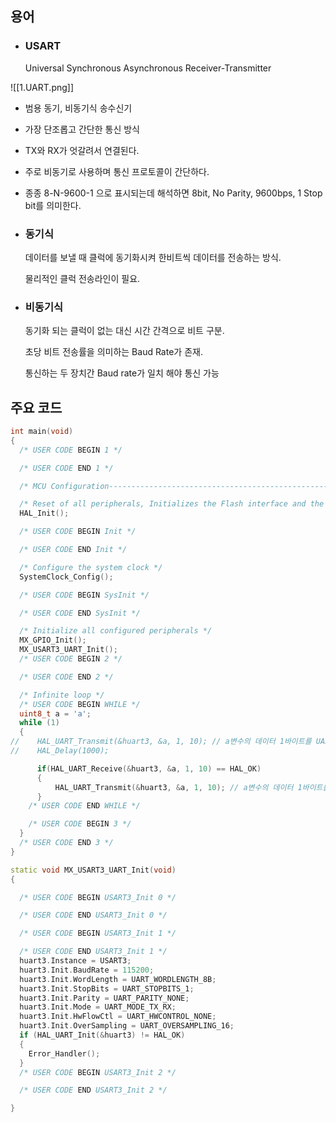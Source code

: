 

## 용어

- ### USART
  Universal Synchronous Asynchronous Receiver-Transmitter

![[1.UART.png]]

   - 범용 동기, 비동기식 송수신기
   
   - 가장 단조롭고 간단한 통신 방식
   
   - TX와 RX가 엇갈려서 연결된다.

   - 주로 비동기로 사용하며 통신 프로토콜이 간단하다.

   - 종종 8-N-9600-1 으로 표시되는데 해석하면 8bit, No Parity, 9600bps, 1 Stop bit를 의미한다.





- ### 동기식

  데이터를 보낼 때 클럭에 동기화시켜 한비트씩 데이터를 전송하는 방식.

  물리적인 클럭 전송라인이 필요.


- ### 비동기식
  
  동기화 되는 클럭이 없는 대신 시간 간격으로 비트 구분.

  초당 비트 전송률을 의미하는 Baud Rate가 존재.

  통신하는 두 장치간 Baud rate가 일치 해야 통신 가능


## 주요 코드 

``` cpp
int main(void)
{
  /* USER CODE BEGIN 1 */

  /* USER CODE END 1 */

  /* MCU Configuration--------------------------------------------------------*/

  /* Reset of all peripherals, Initializes the Flash interface and the Systick. */
  HAL_Init();

  /* USER CODE BEGIN Init */

  /* USER CODE END Init */

  /* Configure the system clock */
  SystemClock_Config();

  /* USER CODE BEGIN SysInit */

  /* USER CODE END SysInit */

  /* Initialize all configured peripherals */
  MX_GPIO_Init();
  MX_USART3_UART_Init();
  /* USER CODE BEGIN 2 */

  /* USER CODE END 2 */

  /* Infinite loop */
  /* USER CODE BEGIN WHILE */
  uint8_t a = 'a';
  while (1)
  {
//	  HAL_UART_Transmit(&huart3, &a, 1, 10); // a변수의 데이터 1바이트를 UART 3번 채널로 송신 (10ms 안에 응답 하지 않으면 연결 끊음)
//	  HAL_Delay(1000);

	  if(HAL_UART_Receive(&huart3, &a, 1, 10) == HAL_OK)
	  {
		  HAL_UART_Transmit(&huart3, &a, 1, 10); // a변수의 데이터 1바이트를 UART 3번 채널로 송신 (10ms 안에 응답 하지 않으면 연결 끊음)
	  }
    /* USER CODE END WHILE */

    /* USER CODE BEGIN 3 */
  }
  /* USER CODE END 3 */
}

static void MX_USART3_UART_Init(void)
{

  /* USER CODE BEGIN USART3_Init 0 */

  /* USER CODE END USART3_Init 0 */

  /* USER CODE BEGIN USART3_Init 1 */

  /* USER CODE END USART3_Init 1 */
  huart3.Instance = USART3;
  huart3.Init.BaudRate = 115200;
  huart3.Init.WordLength = UART_WORDLENGTH_8B;
  huart3.Init.StopBits = UART_STOPBITS_1;
  huart3.Init.Parity = UART_PARITY_NONE;
  huart3.Init.Mode = UART_MODE_TX_RX;
  huart3.Init.HwFlowCtl = UART_HWCONTROL_NONE;
  huart3.Init.OverSampling = UART_OVERSAMPLING_16;
  if (HAL_UART_Init(&huart3) != HAL_OK)
  {
    Error_Handler();
  }
  /* USER CODE BEGIN USART3_Init 2 */

  /* USER CODE END USART3_Init 2 */

}




```
